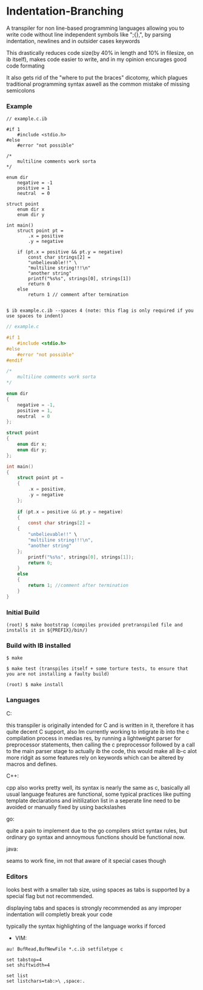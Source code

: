 # Indentation-Branching

A transpiler for non line-based programming languages allowing you to write code without line independent symbols like ";{},", by parsing indentation, newlines and in outsider cases keywords

This drastically reduces code size(by 40% in length and 10% in filesize, on ib itself), makes code easier to write, and in my opinion encurages good code formating

It also gets rid of the "where to put the braces" dicotomy, which plagues traditional programming syntax aswell as the common mistake of missing semicolons

### Example

```
// example.c.ib

#if 1
    #include <stdio.h>
#else
    #error "not possible"

/*
    multiline comments work sorta
*/

enum dir
    negative = -1
    positive = 1
    neutral  = 0

struct point
    enum dir x
    enum dir y

int main()
    struct point pt =
        .x = positive
        .y = negative
    
    if (pt.x = positive && pt.y = negative)
    	const char strings[2] =
		"unbelievable!!" \
		"multiline string!!!\n"
		"another string"
        printf("%s%s", strings[0], strings[1])
        return 0
    else
        return 1 // comment after termination
		
```

```
$ ib example.c.ib --spaces 4 (note: this flag is only required if you use spaces to indent)
```

```c
// example.c

#if 1
    #include <stdio.h>
#else
    #error "not possible"
#endif

/*
    multiline comments work sorta
*/

enum dir
{
    negative = -1,
    positive = 1,
    neutral  = 0
};

struct point
{
    enum dir x;
    enum dir y;
};

int main()
{
    struct point pt =
    {
        .x = positive,
        .y = negative
    };
    
    if (pt.x = positive && pt.y = negative)
    {
        const char strings[2] =
	{
		"unbelievable!!" \
		"multiline string!!!\n",
		"another string"
	};
        printf("%s%s", strings[0], strings[1]);
        return 0;
    }
    else
    {
        return 1; //comment after termination
    }
}
```

### Initial Build
~~~
(root) $ make bootstrap (compiles provided pretranspiled file and installs it in ${PREFIX}/bin/)
~~~

### Build with IB installed

~~~
$ make

$ make test (transpiles itself + some torture tests, to ensure that you are not installing a faulty build)

(root) $ make install
~~~

### Languages

C:

this transpiler is originally intended for C and is written in it, therefore it has quite decent C support, also Im currently working to intigrate ib into the c compilation process in medias res, by running a lightweight parser for preprocessor statements, then calling the c preprocessor followed by a call to the main parser stage to actually ib the code, this would make all ib-c alot more ridgit as some features rely on keywords which can be altered by macros and defines.

C++:

cpp also works pretty well, its syntax is nearly the same as c, basically all usual language features are functional, some typical practices like putting template declarations and initilization list in a seperate line need to be avoided or manually fixed by using backslashes

go:

quite a pain to implement due to the go compilers strict syntax rules, but ordinary go syntax and annoymous functions should be functional now.

java:

seams to work fine, im not that aware of it special cases though

### Editors

looks best with a smaller tab size, using spaces as tabs is supported by a special flag but not recommended.

displaying tabs and spaces is strongly recommended as any improper indentation will completly break your code

typically the syntax highlighting of the language works if forced

- VIM:
~~~
au! BufRead,BufNewFile *.c.ib setfiletype c

set tabstop=4
set shiftwidth=4

set list
set listchars=tab:>\ ,space:.
~~~
